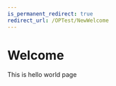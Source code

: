 ```yaml
---
is_permanent_redirect: true
redirect_url: /OPTest/NewWelcome
---
```


# Welcome

This is hello world page

